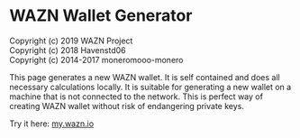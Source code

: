 # WAZN Wallet Generator

Copyright (c) 2019 WAZN Project  
Copyright (c) 2018 Havenstd06  
Copyright (c) 2014-2017 moneromooo-monero  


This page generates a new WAZN wallet. It is self contained and does all necessary calculations locally. It is suitable for generating a new wallet on a machine that is not connected to the network. This is perfect way of creating WAZN wallet without risk of endangering private keys.

Try it here: <a onclick="window.open ('https://my.wazn.io', ''); return false" href="javascript:void(0);">my.wazn.io</a>
